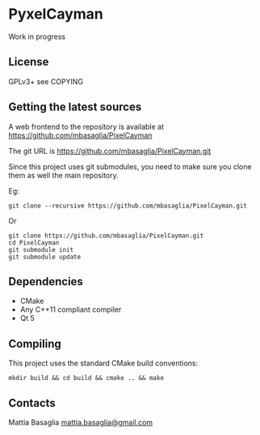 PyxelCayman
===========

Work in progress

License
-------

GPLv3+ see COPYING

Getting the latest sources
--------------------------

A web frontend to the repository is available at
https://github.com/mbasaglia/PixelCayman

The git URL is https://github.com/mbasaglia/PixelCayman.git

Since this project uses git submodules,
you need to make sure you clone them as well the main repository.

Eg:

    git clone --recursive https://github.com/mbasaglia/PixelCayman.git

Or

    git clone https://github.com/mbasaglia/PixelCayman.git
    cd PixelCayman
    git submodule init
    git submodule update

Dependencies
------------

* CMake
* Any C++11 compliant compiler
* Qt 5

Compiling
---------

This project uses the standard CMake build conventions:

    mkdir build && cd build && cmake .. && make

Contacts
--------

Mattia Basaglia <mattia.basaglia@gmail.com>
